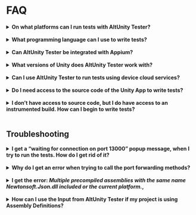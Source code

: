 # FAQ


<details>
<summary><strong> On what platforms can I run tests with AltUnity Tester? </strong></summary>
<br>
<strong>Answer:</strong> PC, Mac, Android, iOS and Unity Editor; support for WebGL and Consoles is work in progress. 
</details>
<br>

<details>
<summary><strong> What programming language can I use to write tests?</strong></summary>
<br>
<strong>Answer:</strong> C#, Python and Java.
</details>
<br>

<details>
<summary><strong> Can AltUnity Tester be integrated with Appium?</strong></summary>
<br>
<strong>Answer:</strong> Yes, AltUnity Tester can be used alongside Appium. Appium allows you to access the native objects and AltUnity Tester can be used to access the Unity objects.  For more info regarding how to run tests together with appium check https://altom.gitlab.io/altunity/altunitytester/pages/tester-with-appium.html
</details>
<br>

<details>
<summary><strong> What versions of Unity does AltUnity Tester work with? </strong></summary>
<br>
<strong>Answer:</strong> AltUnity Tester works with Unity 2018.1 or higher. If you encounter any issues we'd like to hear about them. You can <a href="https://altom.gitlab.io/altunity/altunitytester/pages/contributing.html#did-you-find-a-bug">raise an issue</a> or join our community on <a href="https://discord.gg/Ag9RSuS">Discord</a> or <a href="https://groups.google.com/a/altom.com/forum/#!forum/altunityforum">Google Groups</a>.
</details>
<br>

<details>
<summary><strong> Can I use AltUnity Tester to run tests using device cloud services?</strong> </summary>
<br>
<strong>Answer:</strong> It works with some of the cloud services. We tried it with Bitbar Cloud and AWS Device Farm.  
These give you access to a virtual machine or a Docker container that has a cloud device attached, where you upload your tests, configure your environment and run your tests. More info about this here: https://altom.gitlab.io/altunity/altunitytester/pages/tester-with-cloud.html 
</details>
<br>

<details>
<summary><strong> Do I need access to the source code of the Unity App to write tests?</strong></summary>
<br>
<strong>Answer:</strong> In order to run tests using AltUnity Tester you require an <a href="https://altom.gitlab.io/altunity/altunitytester/pages/get-started.html#instrument-your-game-with-altunity-server">instrumented build</a> of the Unity App. To create an instrumented build of the Unity App you need to <a href="https://altom.gitlab.io/altunity/altunitytester/pages/get-started.html#import-altunity-tester-package-in-unity-editor">import</a> the AltUnity Tester package in Unity Editor. 
</details>
<br>

<details>
<summary><strong> I don’t have access to source code, but I do have access to an instrumented build. How can I begin to write tests?</strong></summary>
<br>
<strong>Answer:</strong> We’ve published AltUnity Inspector, which allows you to inspect the game objects outside the unity editor without access to the source code: https://altom.com/everything-you-need-to-know-about-altunity-inspector/
</details>
<br>


## Troubleshooting

<details>
<summary><strong> I get a “waiting for connection on port 13000” popup message, when I try to run the tests. How do I get rid of it? </strong></summary>
<br>
<strong>Answer:</strong> This message is a good thing, it tells you that the game is ready and you can start running your tests.  
</details>
<br>

<details>
<summary><strong> Why do I get an error when trying to call the port forwarding methods? </strong></summary>
<br>
<strong>Answer:</strong> You need to make sure the following third party tools are installed: ADB - Android  or iproxy - iOS. For more information you can check our <a href="https://altom.gitlab.io/altunity/altunitytester/pages/advanced-usage.html#how-to-setup-port-forwarding">setup port forwarding guide</a>.
</details>
<br>

<details>
<summary><strong> I get the error: <em>Multiple precompiled assemblies with the same name Newtonsoft.Json.dll included or the current platform.</em>, </strong> </summary>
<br>
<strong>Answer:</strong> You get this error due to multiple imports of Newtonsoft.Json.dll library. You can remove the Newtonsoft.Json version from AltUnity Tester by deleting the <em>JsonDotNet</em> folder <em>Assets/AltUnityTester/ThirdParty/JsonDotNet</em>. 
</details>
<br>

<details>
<summary><strong> How can I use the Input from AltUnity Tester if my project is using Assembly Definitions? </strong></summary>
<br>
<strong>Answer:</strong> In order to fix this issue you have to:

1. Create .asmdef files in these directories (3rdParty, AltUnityDriver, AltUnityServer)

2. Reference other asemblies in AltUnityServer assembly

3. Reference AltUnityServer assembly in Project-Main-Assembly
</details>
<br>
